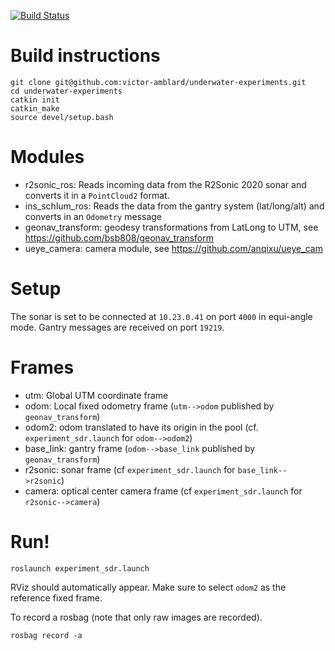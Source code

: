 [![Build Status](http://mrg-beast.csail.mit.edu:8080/buildStatus/icon?job=underwater-experiments%2Fmaster)](http://mrg-beast.csail.mit.edu:8080/job/underwater-experiments/job/master/)

# Build instructions
```
git clone git@github.com:victor-amblard/underwater-experiments.git
cd underwater-experiments
catkin init
catkin_make
source devel/setup.bash
```
# Modules
* r2sonic_ros: Reads incoming data from the R2Sonic 2020 sonar and converts it in a `PointCloud2` format.
* ins_schlum_ros: Reads the data from the gantry system (lat/long/alt) and converts in an `Odometry` message 
* geonav_transform: geodesy transformations from LatLong to UTM, see https://github.com/bsb808/geonav_transform 
* ueye_camera: camera module, see  https://github.com/anqixu/ueye_cam

# Setup
The sonar is set to be connected at `10.23.0.41` on port `4000` in equi-angle mode.
Gantry messages are received on port `19219`.

# Frames
* utm: Global UTM coordinate frame 
* odom: Local fixed odometry frame (`utm-->odom` published by `geonav_transform`)
* odom2: odom translated to have its origin in the pool (cf. `experiment_sdr.launch` for `odom-->odom2`)
* base_link: gantry frame (`odom-->base_link` published by `geonav_transform`)
* r2sonic: sonar frame (cf `experiment_sdr.launch` for `base_link-->r2sonic`)
* camera: optical center camera frame (cf `experiment_sdr.launch` for `r2sonic-->camera`)

# Run!
```
roslaunch experiment_sdr.launch
```
RViz should automatically appear. Make sure to select `odom2` as the reference fixed frame.

To record a rosbag (note that only raw images are recorded).
```
rosbag record -a
```

